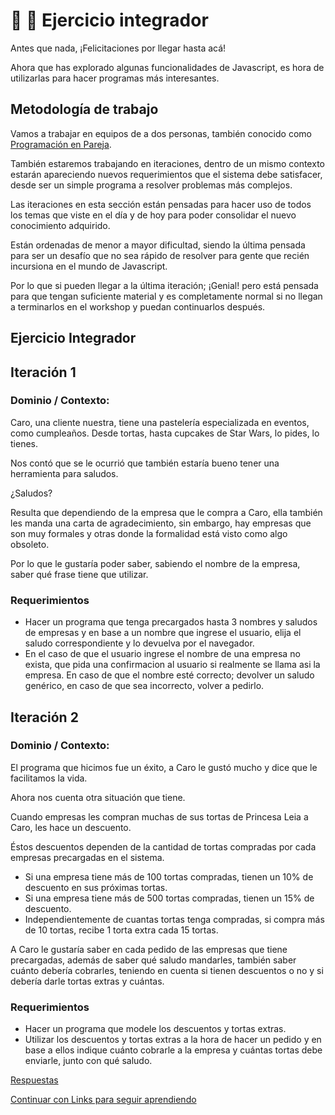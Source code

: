 # :woman: :man: Ejercicio integrador

Antes que nada, ¡Felicitaciones por llegar hasta acá!

Ahora que has explorado algunas funcionalidades de Javascript, es hora de utilizarlas para hacer programas más interesantes.

## Metodología de trabajo

Vamos a trabajar en equipos de a dos personas, también conocido como [Programación en Pareja](https://es.wikipedia.org/wiki/Programación_en_pareja).

También estaremos trabajando en iteraciones, dentro de un mismo contexto estarán apareciendo nuevos requerimientos que el sistema debe satisfacer, desde ser un simple programa a resolver problemas más complejos.

Las iteraciones en esta sección están pensadas para hacer uso de todos los temas que viste en el día y de hoy para poder consolidar el nuevo conocimiento adquirido.

Están ordenadas de menor a mayor dificultad, siendo la última pensada para ser un desafío que no sea rápido de resolver para gente que recién incursiona en el mundo de Javascript.

Por lo que si pueden llegar a la última iteración; ¡Genial! pero está pensada para que tengan suficiente material y es completamente normal si no llegan a terminarlos en el workshop y puedan continuarlos después.

## Ejercicio Integrador

## Iteración 1

### Dominio / Contexto:

Caro, una cliente nuestra, tiene una pastelería especializada en eventos, como cumpleaños. Desde tortas, hasta cupcakes de Star Wars, lo pides, lo tienes.

Nos contó que se le ocurrió que también estaría bueno tener una herramienta para saludos.

¿Saludos?

Resulta que dependiendo de la empresa que le compra a Caro, ella también les manda una carta de agradecimiento, sin embargo, hay empresas que son muy formales y otras donde la formalidad está visto como algo obsoleto.

Por lo que le gustaría poder saber, sabiendo el nombre de la empresa, saber qué frase tiene que utilizar.

### Requerimientos

* Hacer un programa que tenga precargados hasta 3 nombres y saludos de empresas y en base a un nombre que ingrese el usuario, elija el saludo correspondiente y lo devuelva por el navegador.
* En el caso de que el usuario ingrese el nombre de una empresa no exista, que pida una confirmacion al usuario si realmente se llama asi la empresa. En caso de que el nombre esté correcto; devolver un saludo genérico, en caso de que sea incorrecto, volver a pedirlo.

## Iteración 2

### Dominio / Contexto:

El programa que hicimos fue un éxito, a Caro le gustó mucho y dice que le facilitamos la vida.

Ahora nos cuenta otra situación que tiene.

Cuando empresas les compran muchas de sus tortas de Princesa Leia a Caro, les hace un descuento.

Éstos descuentos dependen de la cantidad de tortas compradas por cada empresas precargadas en el sistema.

* Si una empresa tiene más de 100 tortas compradas, tienen un 10% de descuento en sus próximas tortas.
* Si una empresa tiene más de 500 tortas compradas, tienen un 15% de descuento.
* Independientemente de cuantas tortas tenga compradas, si compra más de 10 tortas, recibe 1 torta extra cada 15 tortas.

A Caro le gustaría saber en cada pedido de las empresas que tiene precargadas, además de saber qué saludo mandarles, también saber cuánto debería cobrarles, teniendo en cuenta si tienen descuentos o no y si debería darle tortas extras y cuántas.

### Requerimientos

* Hacer un programa que modele los descuentos y tortas extras.
* Utilizar los descuentos y tortas extras a la hora de hacer un pedido y en base a ellos indique cuánto cobrarle a la empresa y cuántas tortas debe enviarle, junto con qué saludo.

[Respuestas](https://github.com/javascript-101/javascript-101/tree/353454f83aeefdc2687acac52af0abda6394b568/respuestas/08.js)

[Continuar con Links para seguir aprendiendo](https://github.com/javascript-101/javascript-101#links-extras-para-seguir-aprendiendo)

